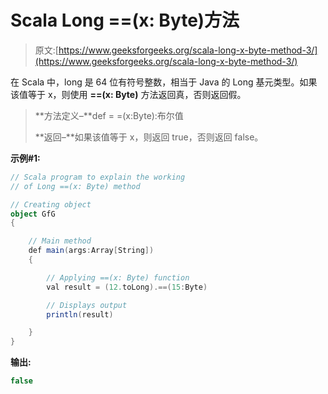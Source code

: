 # Scala Long ==(x: Byte)方法

> 原文:[https://www.geeksforgeeks.org/scala-long-x-byte-method-3/](https://www.geeksforgeeks.org/scala-long-x-byte-method-3/)

在 Scala 中，long 是 64 位有符号整数，相当于 Java 的 Long 基元类型。如果该值等于 x，则使用 **==(x: Byte)** 方法返回真，否则返回假。

> **方法定义–**def = =(x:Byte):布尔值
> 
> **返回–**如果该值等于 x，则返回 true，否则返回 false。

**示例#1:**

```scala
// Scala program to explain the working 
// of Long ==(x: Byte) method

// Creating object
object GfG
{ 

    // Main method
    def main(args:Array[String])
    {

        // Applying ==(x: Byte) function
        val result = (12.toLong).==(15:Byte)

        // Displays output
        println(result)

    }
} 
```

**输出:**

```scala
false

```